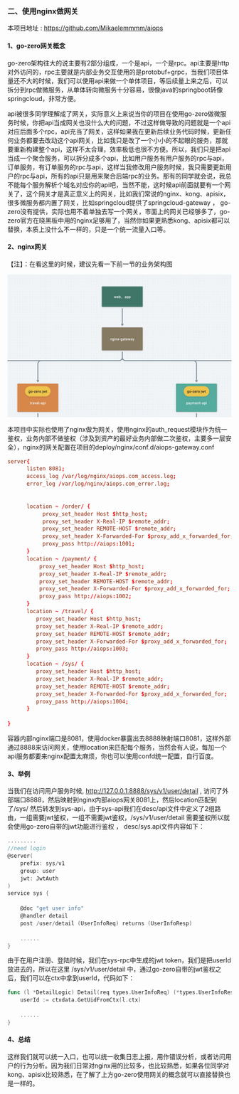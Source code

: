 ### 二、使用nginx做网关

本项目地址 :  https://github.com/Mikaelemmmm/aiops



#### 1、go-zero网关概念

go-zero架构往大的说主要有2部分组成，一个是api，一个是rpc。api主要是http对外访问的，rpc主要就是内部业务交互使用的是protobuf+grpc，当我们项目体量还不大的时候，我们可以使用api来做一个单体项目，等后续量上来之后，可以拆分到rpc做微服务，从单体转向微服务十分容易，很像java的springboot转像springcloud，非常方便。

api被很多同学理解成了网关，实际意义上来说当你的项目在使用go-zero做微服务时候，你把api当成网关也没什么大的问题，不过这样做导致的问题就是一个api对应后面多个rpc，api充当了网关，这样如果我在更新后续业务代码时候，更新任何业务都要去改动这个api网关，比如我只是改了一个小小的不起眼的服务，那就要重新构建整个api，这样不太合理，效率极低也很不方便。所以，我们只是把api当成一个聚合服务，可以拆分成多个api，比如用户服务有用户服务的rpc与api，订单服务，有订单服务的rpc与api，这样当我修改用户服务时候，我只需要更新用户的rpc与api，所有的api只是用来聚合后端rpc的业务。那有的同学就会说，我总不能每个服务解析个域名对应你的api吧，当然不能，这时候api前面就要有一个网关了，这个网关才是真正意义上的网关，比如我们常说的nginx、kong、apisix，很多微服务都内置了网关，比如springcloud提供了springcloud-gateway ， go-zero没有提供，实际也用不着单独去写一个网关，市面上的网关已经够多了，go-zero官方在晓黑板中用的nginx足够用了，当然你如果更熟悉kong、apisix都可以替换，本质上没什么不一样的，只是一个统一流量入口等。



#### 2、nginx网关

【注】：在看这里的时候，建议先看一下前一节的业务架构图

![nginx-svc](./images/2/nginx-gateway.jpg)

本项目中实际也使用了nginx做为网关，使用nginx的auth_request模块作为统一鉴权，业务内部不做鉴权（涉及到资产的最好业务内部做二次鉴权，主要多一层安全），nginx的网关配置在项目的deploy/nginx/conf.d/aiops-gateway.conf

```conf
server{
      listen 8081;
      access_log /var/log/nginx/aiops.com_access.log;
      error_log /var/log/nginx/aiops.com_error.log;


      location ~ /order/ {
           proxy_set_header Host $http_host;
           proxy_set_header X-Real-IP $remote_addr;
           proxy_set_header REMOTE-HOST $remote_addr;
           proxy_set_header X-Forwarded-For $proxy_add_x_forwarded_for;
           proxy_pass http://aiops:1001;
      }
      location ~ /payment/ {
          proxy_set_header Host $http_host;
          proxy_set_header X-Real-IP $remote_addr;
          proxy_set_header REMOTE-HOST $remote_addr;
          proxy_set_header X-Forwarded-For $proxy_add_x_forwarded_for;
          proxy_pass http://aiops:1002;
      }
      location ~ /travel/ {
         proxy_set_header Host $http_host;
         proxy_set_header X-Real-IP $remote_addr;
         proxy_set_header REMOTE-HOST $remote_addr;
         proxy_set_header X-Forwarded-For $proxy_add_x_forwarded_for;
         proxy_pass http://aiops:1003;
      }
      location ~ /sys/ {
         proxy_set_header Host $http_host;
         proxy_set_header X-Real-IP $remote_addr;
         proxy_set_header REMOTE-HOST $remote_addr;
         proxy_set_header X-Forwarded-For $proxy_add_x_forwarded_for;
         proxy_pass http://aiops:1004;
      }

}
```

容器内部nginx端口是8081，使用docker暴露出去8888映射端口8081，这样外部通过8888来访问网关，使用location来匹配每个服务，当然会有人说，每加一个api服务都要来nginx配置太麻烦，你也可以使用confd统一配置，自行百度。



#### 3、举例

当我们在访问用户服务时候, http://127.0.0.1:8888/sys/v1/user/detail , 访问了外部端口8888，然后映射到nginx内部aiops网关8081上，然后location匹配到了/sys/ 然后转发到sys-api，由于sys-api我们在desc/api文件中定义了2组路由，一组需要jwt鉴权，一组不需要jwt鉴权，/sys/v1/user/detail 需要鉴权所以就会使用go-zero自带的jwt功能进行鉴权 ， desc/sys.api文件内容如下：

```go
.........
//need login
@server(
	prefix: sys/v1
	group: user
	jwt: JwtAuth
)
service sys {

	@doc "get user info"
	@handler detail
	post /user/detail (UserInfoReq) returns (UserInfoResp)

	......
}
```



由于在用户注册、登陆时候，我们在sys-rpc中生成的jwt token，我们是把userId放进去的，所以在这里 /sys/v1/user/detail 中，通过go-zero自带的jwt鉴权之后，我们可以在ctx中拿到userId，代码如下：

```go
func (l *DetailLogic) Detail(req types.UserInfoReq) (*types.UserInfoResp, error) {
	userId := ctxdata.GetUidFromCtx(l.ctx)

	......
}
```



#### 4、总结

这样我们就可以统一入口，也可以统一收集日志上报，用作错误分析，或者访问用户的行为分析。因为我们日常对nginx用的比较多，也比较熟悉，如果各位同学对kong、apisix比较熟悉，在了解了上方go-zero使用网关的概念就可以直接替换也是一样的。
